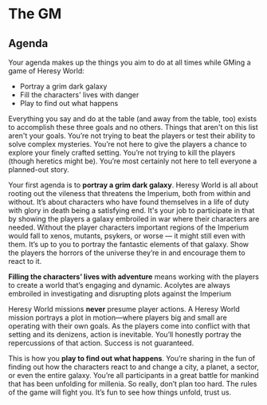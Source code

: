 # The GM

## Agenda
Your agenda makes up the things you aim to do at all times while GMing a game of Heresy World:

  - Portray a grim dark galaxy
  - Fill the characters' lives with danger
  - Play to find out what happens

Everything you say and do at the table (and away from the table, too) exists to accomplish these three goals and no others. Things that aren't on this list aren't your goals. You’re not trying to beat the players or test their ability to solve complex mysteries. You’re not here to give the players a chance to explore your finely crafted setting. You’re not trying to kill the players (though heretics might be). You’re most certainly not here to tell everyone a planned-out story.

Your first agenda is to **portray a grim dark galaxy**. Heresy World is all about rooting out the vileness that threatens the Imperium, both from within and without. It’s about characters who have found themselves in a life of duty with glory in death being a satisfying end. It's your job to participate in that by showing the players a galaxy embroiled in war where their characters are needed. Without the player characters important regions of the Imperium would fall to xenos, mutants, psykers, or worse — it might still even with them. It’s up to you to portray the fantastic elements of that galaxy. Show the players the horrors of the universe they’re in and encourage them to react to it.

**Filling the characters’ lives with adventure** means working with the players to create a world that’s engaging and dynamic. Acolytes are always embroiled in investigating and disrupting plots against the Imperium

Heresy World missions **never** presume player actions. A Heresy World mission portrays a plot in motion—where players big and small are operating with their own goals. As the players come into conflict with that setting and its denizens, action is inevitable. You’ll honestly portray the repercussions of that action. Success is not guaranteed.

This is how you **play to find out what happens**. You’re sharing in the fun of finding out how the characters react to and change a city, a planet, a sector, or even the entire galaxy. You’re all participants in a great battle for mankind that has been unfolding for millenia. So really, don’t plan too hard. The rules of the game will fight you. It’s fun to see how things unfold, trust us.

